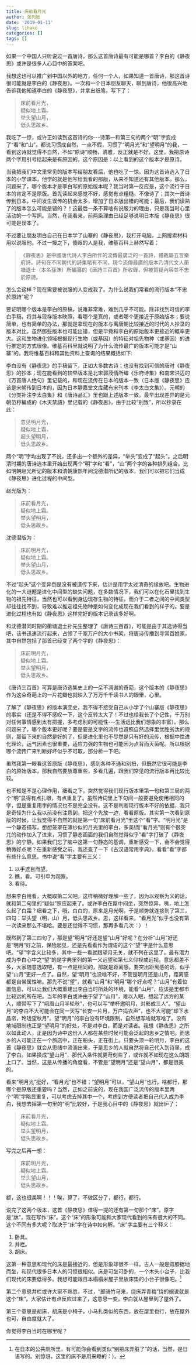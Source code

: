 ```yaml
---
title: 床前看月光
author: 张列弛
date: '2019-01-11'
slug: lihaku
categories: []
tags: []
---
```

如果一个中国人只听说过一首唐诗，那么这首唐诗最有可能是哪首？李白的《静夜思》或许是很多人心目中的答案吧。 

我想这也可以推广到中国以外的地方，任何一个人，如果知道一首唐诗，那这首诗很可能就是李白的《静夜思》。一次和一个日本朋友聊天，聊到唐诗，他很高兴地告诉我他知道李白的《静夜思》，并拿出纸笔，写下了：

> 床前看月光，  
疑似地上霜。  
举头望山月，   
低头思故乡。  

我吃了一惊，或许正如读到这首诗的你---诗第一和第三句的两个“明”字变成了“看”和“山”。都说习惯成自然，一点不假，习惯了“明月光”和“望明月”的我，一看到这诗就觉得不自然，不如“原诗”顺畅，清雅，反正就是不好。这里，我把原诗两个字用引号括起来是有原因的，这个原因是：以上看到的这个版本才是原诗。  

当我把我们中文里常见的版本写给朋友看后，他也吃了一惊。因为这首诗选入了日本的小学课本，他学的就是他写给我看的那版，从来不知道还有其他版本。那么，问题来了，哪个版本才是李白写的原始版本呢？我当时第一反应是，这个流行于日本的肯定不是原版。首先读起来感觉不好，感觉有点粗糙，不像诗了；其次一首诗传到日本，中间发生误传的机会太多，增加了日本版出错的可能；最后，我们读熟了的版本怎么可能是错的？！这最后一条不算啥有说服力的理由，只是我当时心里活动的一个写照。当然，在我看来，前两条理由已经足够说明日本版《静夜思》很可能是误本了。  

不过要让朋友明白自己在日本学了山寨的《静夜思》，我打开电脑，上网搜索材料用以说服他。不过一搜之下，傻眼的人是我，维基百科上赫然写着：

> 《靜夜思》是中國唐代詩人李白所作的流傳最廣泛的一首詩，體裁屬五言樂府詩。詩句在不同朝代的詩集略有不同，現今流傳最廣的版本乃清代文人蘅塘退士（本名孫洙）所編纂的《唐詩三百首》所收錄，但被質疑內容並不忠於原詩。 

怎么会这样？现在需要被说服的人变成我了。为什么说我们常看的流行版本“不忠於原詩”呢？ 

要证明哪个版本是李白的原稿，说难非常难，难到几乎不可能。除非找到可信的李白手稿，将其与现存版本映照，看哪个是真的，或者哪个更接近于原始版本；要说简单，也有简单的办法，那就是拿现在的版本与离唐朝比较接近的时代的人抄录的版本对比，虽然那些版本也可能出错，但是毕竟和李白的原始版本更接近的概率更大。这和生物进化领域根据现行生物（或基因）的特征对祖先物种（或基因）的进行推定的方式很像。维基百科里就说明了为什么流传最广的版本可能才是“山寨”的。我将维基百科和其他资料上查询的结果概括如下:  

李白没有《静夜思》的手稿留下，正如大多数古诗；也没有找到可信的唐时《静夜思》的抄本；现在能看到的较早版本是北宋郭茂倩所编《乐府诗集》和南宋洪迈的《万首唐人绝句》里记载的，和现在流传在日本的版本一致（日本版《静夜思》应该是宋朝传到日本的，因为日本静嘉堂文库藏有宋刊本《李太白文集》）。元朝的《分类补注李太白集》和《唐诗品汇》里也跟上述版本一致。最早出现差异的是元朝范梈編成的《木天禁語》里记载的《静夜思》，由于比较“别致”，所以抄录在此：

> 忽见明月光，  
疑似地上霜，   
起头望明月，   
低头思故乡。  

两个“明”字均出现了不说，还多出一个额外的差异，“举头”变成了“起头”。之后明清时期的唐诗选本里开始出现两个“明”字和“看”，“山”两个字的各种排列组合。比如明朝赵光所记的版本和清朝康熙年间沈德潜所记的版本，我们可以把它们当成《静夜思》进化过程的中间型。 

赵光版为： 

> 床前看月光，  
疑似地上霜。  
举头望明月，  
低头思故乡。   

沈德潜版为： 

> 床前明月光，  
疑似地上霜。  
举头望山月，  
低头思故乡。  

不过“起头”这个变异倒是没有被遗传下来，估计是用字太过清奇的缘故吧。生物进化的一大谜题是进化中间型的缺失问题，在多数情况下，我们可以在化石里找到生物的祖先特征，当然也可以看到身边现存生物的特征，而介于二者之间的中间类型却往往找不到，导致难以推定祖先物种是如何变化成现在我们看到的样子的。要是进化过程也有如《静夜思》这样完好的版本记录该多好啊。 

和沈德潜同时期的蘅塘退士孙先生整理了《唐诗三百首》，可能是由于其选诗得当吧，该书迅速流行起来，占领了千家万户的大小书架，将唐诗传播到寻常百姓家，其中自然包括了那首已经变了两个字的《静夜思》： 

>  床前明月光，   
疑似地上霜。  
举头望明月，  
低头思故乡。  

《唐诗三百首》可算是唐诗选集史上的一朵不凋谢的奇葩，这个版本的《静夜思》作为这朵奇葩上的一片花瓣也就映入了万万千千读书人的眼里，心里。  

了解了《静夜思》的版本演变史，我不得不接受自己从小学了个山寨版《静夜思》的事实（还是不得不感叹一下，这个反转太大了！不过也给我长了个记性，千万别对任何事情感到太有把握，多考虑别的可能性---生活远比我们想象的丰富）。那么问题来了，哪个版本更好呢？要是要是文字的流传也遵照自然选择里优胜劣汰的规则，那留下来的自然是好的了，但是进化里也不尽然是只有好的流传，根据中性进化理论，运气因素也很重要，适应力强的生物也可能因为点背而灭菌呢。所以根据哪个流传广来判断好坏似乎不可取，那分析一下吧。

虽然我第一眼看这首原版《静夜思》，感到各种不通和别扭，但既然它很可能是李白的原始版本，那我自然要放尊重些，多看几遍，跟我们常见的流行版本再比较比较。  

也不知是不是心理作用，细看之下，突然觉得我们现行版本里第一句和第三局的两个“明”显得有点扎眼，有点重复了。虽然诗词里上下句间一般要避免使用相同的字，但是重复用字的情况也不是完全没有。这不是判断现行版本不好的依据，我只是奇怪为什么我以前没有注意到。把这个先放一边，看看原版。其实第一次看到原版的时候，让我觉得不自然的就是第一句“床前看月光”里这个“看”字。“明月光”是一个静态描写，想想笼罩在薄纱似的月光里的李白，多美!而“看月光”则有个很突兀的动作加入了进来，习惯了静态画面的我们自然觉得似乎“看”字打破了《静夜思》的宁静。如果我们忘了脑中这第一句静态的基调，重新感受一下，会不会觉得稍微好点呢？在重新感受之前，我还查了一下《古汉语常用字典》，看看“看”字都有些什么意思。书中说“看”字主要有三义：  

1. 以手遮目而望。  
2. 瞧，看。可引申为观察。  
3. 看待。  

想来李白用看，大概取第二义吧。这样稍微好理解一些了，因为以观察为义的话，就和第二句里的“疑似”照应起来了。或许李白在屋中闷坐，突然惊异，咦，地上怎么起了白霜？细看之下，哦，白白的，原来是月光啊。于是顺势就连接到了第三，四句：举头望（明，山）月，低头思故乡。恩，这样看来，“看月光”似乎也没有第一次读来那么不堪哈。要是还觉得不习惯，那再多看几次：）！

既然到了第三四句了，那是望“明月”好还是望“山月”好呢？在分析“山月”好还是“明月”好之前，保险起见，还是先看看作为谓语的这个“望”字是什么意思吧。“望”字含义比较多，其中一些一看就跟望月无关，就不列在这里了。最有潜力成为李白心中之“望”的是字典里列的第一义远望和第七义仰视或远视。意思都差不多，大家随意选取吧，有一点是相同的，那就是距离感。要突出距离感的话，似乎望“山月”更好一点了。自然，望“明月”也没啥不好，不管是明月还是山月，距离感都是自带属性嘛。那先不说“望”，就看“山月”和“明月”哪个好点呢？“山月”有着位置信息，可以让我们大概重建出李白当时所处的环境，能看“山月”，应该是里都市比较远的所在吧。当年的李白或许由于望了“山月”，难以入眠，想起了远方的某人，顺带写下了“峨眉山月半轮秋”，也可以写“举杯邀明月，对影成三人”。“望山月”的李白不大可能会在同一天写“长安一片月，万户捣衣声”，也不大可能“却下水晶帘，玲珑望秋月”。望“明月”的李白没有环境限制，自然想写啥就写啥了。没有地域限制也正是“望明月”的好处，不是对李白，而是对读者。我想《静夜思》之所以如此动人，正是因为诗中这份人人都在某些时候可能会泛起的思乡之情吧。而思乡的人可能正在一个旅店中，正在船头，正在街上。只要头顶一轮明月，李白的这首《静夜思》就会从思绪中流淌出来，于是思乡的人就自然将自己代入到诗里，成了李白。如果换成“望山月”，那代入条件就更苛刻些了，或许就不如现在这么朗朗上口了。当然，这是从传播的角度看，不管是“望明月”还是“望山月”，都是很美的。   

看来“明月光”挺好，“看月光”也不错；“望明月”可以，“望山月”也行。啥都行，那哪个是原版还重要吗？当然，正如之前说的，现在我国广泛流传的版本里两个“明”字略显重复，可以考虑去掉其中一个，考虑到方便读者把自己代入成为李白，我想去掉第一句里的“明”比较好，于是我心目中的《静夜思》就出炉了：  


> 床前看月光，  
疑似地上霜。  
举头望明月，  
低头思故乡。  

写完之后再一想：  

> 床前明月光，   
疑似地上霜。  
举头望山月，  
低头思故乡。   

额，这也很美啊！！！唉，算了，不做区分了，都行，都行。   

说完了这两个版本，这首《静夜思》值得一提的还有第一句那个“床”。原字是“牀”，现在写作“床”。这个“床”的形象可能和大家现代看到的床有很大的不同。这个不同有多大呢？取决于“床”字在诗中如何解。“床”字主要有三个释义：  

1. 卧具。  
2. 井栏。  
3. 胡床。  

这第一种意思和现代的床是最接近的，但是形象却很不一样。古人一般是双膝据地而坐，和现代很多日本人的习惯很相似。床是可坐可卧的，一个木头小台子，比我们现代的床要低得多。我想可能跟日本榻榻米屋子里放床垫的小台子很像吧。[^1]   

第二个意思井栏或许大家不熟悉，不过，“郎骑竹马来，绕床弄青梅”绕的据说就是这个“床”。大家估计有点反应过来了，这意思一变，李白就从屋里到了屋外了。  

第三个意思是胡床，胡床是小椅子，小马扎类似的东西，放在屋里也行，放在屋外也可，自由度就大了。   

你觉得李白当时在哪里呢？


[^1]: 在日本的公共厕所里，有可能你会看到类似“别把床弄脏了”的话，当然，是日语写的。别惊讶，这里的床不是用来睡的：）。
